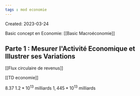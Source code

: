 ```yaml
---
tags : mod economie
---
```

Created: 2023-03-24

Basic concept en Economie:
[[Basic Macroéconomie]] 

##  Parte 1 :  Mesurer l'Activité Economique et Illustrer ses Variations
[[Flux circulaire de revenus]] 

[[TD economie]] 

8.37
$1.2*10^{13}$ milliards
$1,445*10^{13}$ milliards


